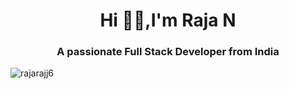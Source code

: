 <h1 align="center">Hi 🙋‍♂️,I'm Raja N</h1>
<h3 align="center">A passionate Full Stack Developer from India</h3>
<p align="left"> <img src="https://komarev.com/ghpvc/?username=rajarajj6&label=Profile%20views&color=0e75b6&style=flat" alt="rajarajj6" /> </p>








